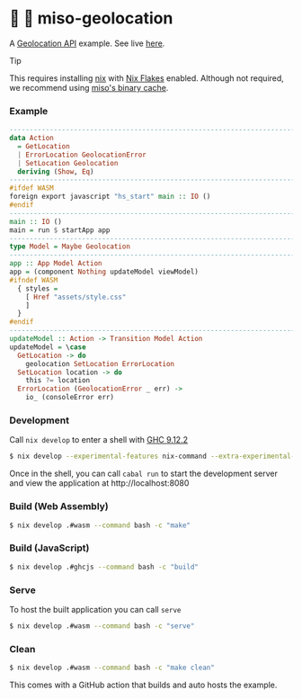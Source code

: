 :ramen: 📍 miso-geolocation
====================

A [Geolocation API](https://developer.mozilla.org/en-US/docs/Web/API/Geolocation_API) example. See live [here](https://geolocation.haskell-miso.org).

> [!TIP] 
> This requires installing [nix](https://nixos.org) with [Nix Flakes](https://wiki.nixos.org/wiki/Flakes) enabled.
> Although not required, we recommend using [miso's binary cache](https://github.com/dmjio/miso?tab=readme-ov-file#binary-cache).

### Example

```haskell
-----------------------------------------------------------------------------
data Action
  = GetLocation
  | ErrorLocation GeolocationError
  | SetLocation Geolocation
  deriving (Show, Eq)
-----------------------------------------------------------------------------
#ifdef WASM
foreign export javascript "hs_start" main :: IO ()
#endif
-----------------------------------------------------------------------------
main :: IO ()
main = run $ startApp app
-----------------------------------------------------------------------------
type Model = Maybe Geolocation
-----------------------------------------------------------------------------
app :: App Model Action
app = (component Nothing updateModel viewModel)
#ifndef WASM
  { styles =
    [ Href "assets/style.css"
    ]
  }
#endif
-----------------------------------------------------------------------------
updateModel :: Action -> Transition Model Action
updateModel = \case
  GetLocation -> do
    geolocation SetLocation ErrorLocation
  SetLocation location -> do
    this ?= location
  ErrorLocation (GeolocationError _ err) ->
    io_ (consoleError err)
```

### Development

Call `nix develop` to enter a shell with [GHC 9.12.2](https://haskell.org/ghc)

```bash
$ nix develop --experimental-features nix-command --extra-experimental-features flakes
```

Once in the shell, you can call `cabal run` to start the development server and view the application at http://localhost:8080

### Build (Web Assembly)

```bash
$ nix develop .#wasm --command bash -c "make"
```

### Build (JavaScript)

```bash
$ nix develop .#ghcjs --command bash -c "build"
```

### Serve

To host the built application you can call `serve`

```bash
$ nix develop .#wasm --command bash -c "serve"
```

### Clean

```bash
$ nix develop .#wasm --command bash -c "make clean"
```

This comes with a GitHub action that builds and auto hosts the example.
